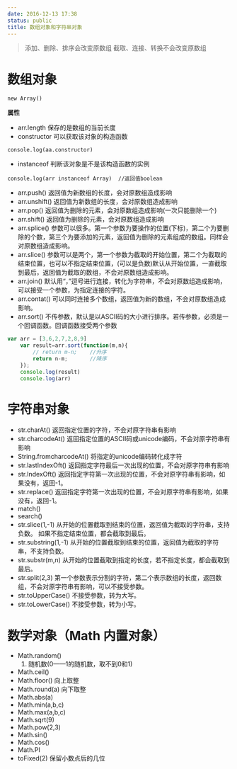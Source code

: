 ```yaml
---
date: 2016-12-13 17:38
status: public
title: 数组对象和字符串对象
---
```


> 添加、删除、排序会改变原数组
> 截取、连接、转换不会改变原数组

# 数组对象
```javasctipt
new Array()
```
**属性**  
* arr.length  保存的是数组的当前长度
* constructor  可以获取该对象的构造函数
```javasctipt
console.log(aa.constructor)
```
* instanceof  判断该对象是不是该构造函数的实例
```javasctipt
console.log(arr instanceof Array)  //返回值boolean
```
* arr.push()   返回值为新数组的长度，会对原数组造成影响
* arr.unshift()  返回值为新数组的长度，会对原数组造成影响
* arr.pop()      返回值为删除的元素，会对原数组造成影响(一次只能删除一个)
* arr.shift()      返回值为删除的元素，会对原数组造成影响
* arr.splice()      参数可以很多。第一个参数为要操作的位置(下标)，第二个为要删除的个数，第三个为要添加的元素，返回值为删除的元素组成的数组。同样会对原数组造成影响。
* arr.slice()      参数可以是两个，第一个参数为截取的开始位置，第二个为截取的结束位置，也可以不指定结束位置，(可以是负数)默认从开始位置，一直截取到最后，返回值为截取的数组，不会对原数组造成影响。
* arr.join()      默认用“，”逗号进行连接，转化为字符串，不会对原数组造成影响，可以接受一个参数，为指定连接的字符。
* arr.contat()      可以同时连接多个数组，返回值为新的数组，不会对原数组造成影响。
* arr.sort()      不传参数，默认是以ASCII码的大小进行排序。若传参数，必须是一个回调函数。回调函数接受两个参数
```javascript
var arr = [3,6,2,7,2,8,9]
	var result=arr.sort(function(m,n){
		// return m-n;    //升序
		return n-m;       //降序
	});
	console.log(result)
	console.log(arr)
```
# 字符串对象
* str.charAt() 返回指定位置的字符，不会对原字符串有影响
* str.charcodeAt() 返回指定位置的ASCII码或unicode编码，不会对原字符串有影响
* String.fromcharcodeAt() 将指定的unicode编码转化成字符
* str.lastIndexOft() 返回指定字符最后一次出现的位置，不会对原字符串有影响
* str.IndexOft() 返回指定字符第一次出现的位置，不会对原字符串有影响，如果没有，返回-1。
* str.replace() 返回指定字符第一次出现的位置，不会对原字符串有影响，如果没有，返回-1。
* match()
* search()
* str.slice(1,-1)    从开始的位置截取到结束的位置，返回值为截取的字符串，支持负数。
如果不指定结束位置，都会截取到最后。
* str.substring(1,-1)    从开始的位置截取到结束的位置，返回值为截取的字符串，不支持负数。
* str.substr(m,n)    从开始的位置截取到指定的长度，若不指定长度，都会截取到最后。
* str.split(2,3)    第一个参数表示分割的字符，第二个表示数组的长度，返回数组，不会对原字符串有影响，可以不接受参数。
* str.toUpperCase() 不接受参数，转为大写。
* str.toLowerCase() 不接受参数，转为小写。

# 数学对象（Math  内置对象）
* Math.random() 
   1. 随机数(0——1的随机数，取不到0和1)
* Math.ceil()
* Math.floor() 向上取整
* Math.round(a) 向下取整
* Math.abs(a)
* Math.min(a,b,c)   
* Math.max(a,b,c)
* Math.sqrt(9)
* Math.pow(2,3)
* Math.sin()
* Math.cos()
* Math.PI
* toFixed(2) 保留小数点后的几位